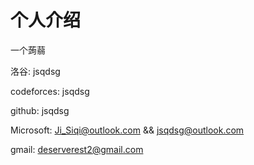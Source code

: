 # 个人介绍

一个蒟蒻

洛谷: jsqdsg

codeforces: jsqdsg

github: jsqdsg

Microsoft: Ji_Siqi@outlook.com	&&	jsqdsg@outlook.com

gmail: deserverest2@gmail.com

